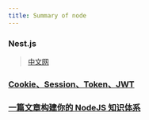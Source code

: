 ```yaml
---
title: Summary of node
---
```


### Nest.js
> [中文网](https://docs.nestjs.cn/)


### [Cookie、Session、Token、JWT](https://juejin.im/post/6844904034181070861)


### [一篇文章构建你的 NodeJS 知识体系](https://juejin.cn/post/6844903767926636558)
